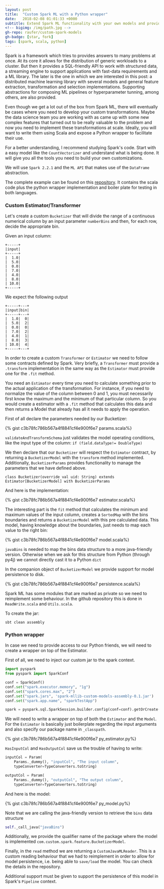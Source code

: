 ```yaml
---
layout: post
title:  "Custom Spark ML with a Python wrapper"
date:   2018-02-08 01:01:33 +0000
subtitle: Extend Spark ML functionality with your own models and provide access from python
<!-- bigimg: /img/path.jpg -->
gh-repo: raufer/custom-spark-models
gh-badge: [star, fork]
tags: [spark, scala, python]
---
```


Spark is a framework which tries to provides answers to many problems at once. At its core it allows for the distribution of generic workloads to a cluster. But then it provides a SQL-friendly API to work with structured data, a streaming engine to support applications with fast-data requirements and a ML library. The later is the one in which we are interested in this post: a distributed machine learning library with several models and general feature extraction, transformation and selection implementations. Supporting abstractions for composing ML pipelines or hyperparameter tunning, among others, are also provided.


Even though we get a lot out of the box from Spark ML, there will eventually be cases where you need to develop your custom transformations. Maybe the data science team you are working with as came up with some new complex features that turned out to be really valuable to the problem and now you need to implement these transformations at scale. Ideally, you will want to write them using Scala and expose a Python wrapper to facilitate their use.

For a better understanding, I recommend studying Spark's code. Start with a easy model like the `CountVectorizer` and understand what is being done. It will give you all the tools you need to build your own customizations.

We will use `Spark 2.2.1` and the `ML API` that makes use of the `DataFrame` abstraction.

The complete example can be found on this [repository][repo]. It contains the scala code plus the python wrapper implementation and boiler plate for testing in both languages.

### Custom Estimator/Transformer

Let's create a custom `Bucketizer` that will divide the range of a continuous numerical column by an input parameter `numberBins` and then, for each row, decide the appropriate bin.

Given an input column:
```
+-----+
|input|
+-----+
|  1.0|
|  5.0|
|  0.0|
|  7.0|
|  4.0|
|  8.0|
| 10.0|
+-----+
```

We expect the following output

```
+-----+---+
|input|bin|
+-----+---+
|  1.0|  0|
|  5.0|  2|
|  0.0|  0|
|  7.0|  2|
|  4.0|  1|
|  8.0|  3|
| 10.0|  4|
+-----+---+
```

In order to create a custom `Transformer` or `Estimator` we need to follow some contracts defined by Spark. Very briefly, a `Transformer` must provide a `.transform` implementation in the same way as the `Estimator` must provide one for the `.fit` method.

You need an `Estimator` every time you need to calculate something prior to the actual application of the transformation. For instance, if you need to normalize the value of the column between 0 and 1, you must necessarily first know the maximum and the minimum of that particular column. So you would create a estimator with a `.fit` method that calculates this data and then returns a Model that already has all it needs to apply the operation.

First of all declare the parameters needed by our Bucketizer:

{% gist c3b78fc786b567a4f8841cf4e900f6e7 params.scala%}

`validateAndTransformSchema` just validates the model operating conditions, like the input type of the column: `if (field.dataType!= DoubleType)`


We then declare that our `Bucketizer` will respect the `Estimator` contract, by returning a `BucketizerModel` with the `transform` method implemented. Additionally, `BucketizerParams` provides functionality to manage the parameters that we have defined above.

```
class Bucketizer(override val uid: String) extends Estimator[BucketizerModel] with BucketizerParams
```

And here is the implementation:


{% gist c3b78fc786b567a4f8841cf4e900f6e7 estimator.scala%}


The interesting part is the `fit` method that calculates the minimum and maximum values of the input column, creates a `SortedMap` with the bins boundaries and returns a `BucketizerModel` with this pre calculated data. This model, having knowledge about the boundaries, just needs to map each value to the right bin:


{% gist c3b78fc786b567a4f8841cf4e900f6e7 model.scala%}

`javaBins` is needed to map the bins data structure to a more java-friendly version. Otherwise when we ask for this structure from Python (through py4j) we cannot directly cast it to a Python `dict`

In the companion object of `BucketizerModel` we provide support for model persistence to disk.

{% gist c3b78fc786b567a4f8841cf4e900f6e7 persistence.scala%}


Spark ML has some modules that are marked as private so we need to reimplement some behaviour. In the github repository this is done in `ReadWrite.scala` and `Utils.scala`.

To create the jar:

```
sbt clean assembly
```

### Python wrapper

In case we need to provide access to our Python friends, we will need to create a wrapper on top of the Estimator.

First of all, we need to inject our custom jar to the spark context.

```python
import pyspark
from pyspark import SparkConf

conf = SparkConf()
conf.set("spark.executor.memory", "1g")
conf.set("spark.cores.max", "2")
conf.set("spark.jars", 'spark-mllib-custom-models-assembly-0.1.jar')
conf.set("spark.app.name", "sparkTestApp")

spark = pyspark.sql.SparkSession.builder.config(conf=conf).getOrCreate()
```

We will need to write a wrapper on top of both the `Estimator` and the `Model`. For the `Estimator` is basically just boilerplate regarding the input arguments and also specify our package name in `_classpath`.

{% gist c3b78fc786b567a4f8841cf4e900f6e7 py_estimator.py%}

`HasInputCol` and `HasOutputCol` save us the trouble of having to write:

```python
inputCol = Param(
    Params._dummy(), "inputCol", "The input column",
    typeConverter=TypeConverters.toString)

outputCol = Param(
    Params._dummy(), "outputCol", "The output column",
    typeConverter=TypeConverters.toString)
```

And here is the model:

{% gist c3b78fc786b567a4f8841cf4e900f6e7 py_model.py%}

Note that we are calling the java-friendly version to retrieve the `bins` data structure

```python
self._call_java("javaBins")
```

Additionally, we provide the qualifier name of the package where the model is implemented `com.custom.spark.feature.BucketizerModel`.

Finally, in the `read` method we are returning a `CustomJavaMLReader`. This is a custom reading behaviour that we had to reimplement in order to allow for model persistence, i.e. being able to `save/load` the model. You can check the details in the repository.

Additional support must be given to support the persistence of this model in Spark's `Pipeline` context.


<!-- ![Crepe](http://s3-media3.fl.yelpcdn.com/bphoto/cQ1Yoa75m2yUFFbY2xwuqw/348s.jpg) -->

[repo]: https://github.com/raufer/custom-spark-models
